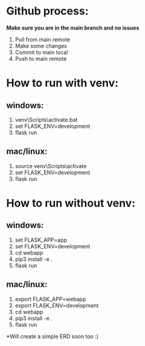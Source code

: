 # Github process:

**Make sure you are in the main branch and no issues**
1. Pull from main remote
2. Make some changes
3. Commit to main local
4. Push to main remote

# How to run with venv:

## windows:

1. venv\Scripts\activate.bat
2. set FLASK_ENV=development
3. flask run
   
## mac/linux:

1. source venv\Scripts\activate
2. set FLASK_ENV=development
3. flask run


# How to run without venv:

## windows:
1. set FLASK_APP=app
2. set FLASK_ENV=development
3. cd webapp 
4. pip3 install -e .
5. flask run

## mac/linux:
1. export FLASK_APP=webapp
2. export FLASK_ENV=development
3. cd webapp 
4. pip3 install -e .
5. flask run


*Will create a simple ERD soon too :)
